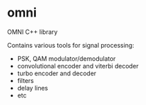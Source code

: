 # omni

OMNI C++ library

Contains various tools for signal processing:

- PSK, QAM modulator/demodulator
- convolutional encoder and viterbi decoder
- turbo encoder and decoder
- filters
- delay lines
- etc
